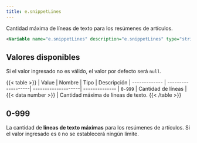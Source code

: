 ```yaml
---
title: e.snippetLines
---
```


Cantidad máxima de líneas de texto para los resúmenes de artículos.

```xml
<Variable name="e.snippetLines" description="e.snippetLines" type="string" value="4"/>
```

## Valores disponibles

Si el valor ingresado no es válido, el valor por defecto será `null`.

{{< table >}}
| Value         | Nombre             | Tipo                | Descripción
| ------------- | -------------------| --------------------| --------------
| `0-999`       | Cantidad de líneas | {{< data number >}} | Cantidad máxima de líneas de texto.
{{< /table >}}

## 0-999

La cantidad de **lineas de texto máximas** para los resúmenes de artículos. Si el valor ingresado es `0` no se establecerá ningún límite.